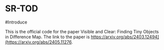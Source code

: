 # SR-TOD
#Introduce
  
This is the official code for the paper Visible and Clear: Finding Tiny Objects in Difference Map.
The link to the paper is https://arxiv.org/abs/2403.12494](https://arxiv.org/abs/2405.11276.

